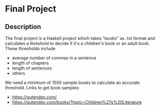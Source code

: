 # Final Project
## Description

The final project is a Haskell project which takes "books" as .txt format and calculates a threshold to decide if it's a children's book or an adult book.
These thresholds include
- average number of commas in a sentence
- length of chapters
- length of sentences
- others

We need a minimum of 1500 sample books to calculate an accurate threshold.
Links to get book samples:
- https://gutendex.com/
- https://gutendex.com/books/?topic=Children%27s%20Literature
